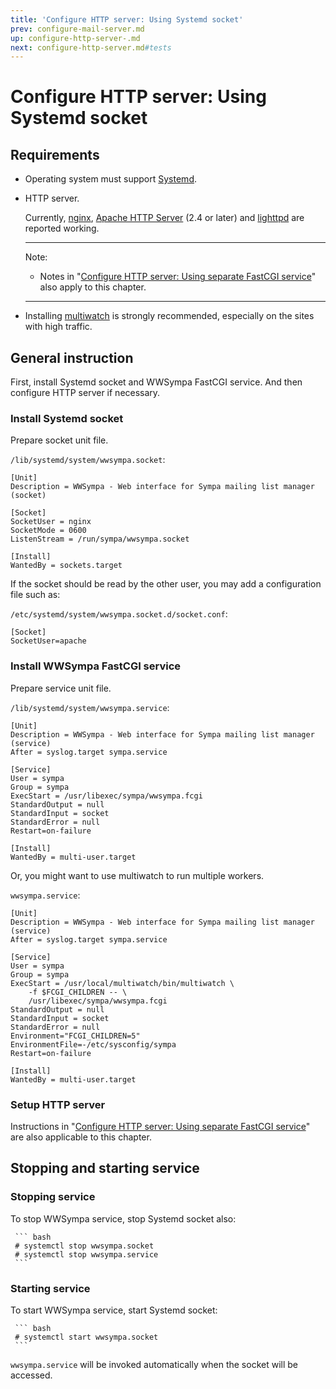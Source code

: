 ```yaml
---
title: 'Configure HTTP server: Using Systemd socket'
prev: configure-mail-server.md
up: configure-http-server-.md
next: configure-http-server.md#tests
---
```


Configure HTTP server: Using Systemd socket
===========================================

Requirements
------------

  * Operating system must support
    [Systemd](https://freedesktop.org/wiki/Software/systemd/).

  * HTTP server.

    Currently, [nginx](https://nginx.org/en/download.html),
    [Apache HTTP Server](https://httpd.apache.org/download.cgi)
    (2.4 or later) and [lighttpd](https://www.lighttpd.net/)
    are reported working.

    ----
    Note:

      * Notes in
        "[Configure HTTP server: Using separate FastCGI service](configure-http-server-spawnfcgi.md)"
        also apply to this chapter.

    ----

  * Installing
    [multiwatch](https://redmine.lighttpd.net/projects/multiwatch/wiki)
    is strongly recommended, especially on the sites with high traffic.


General instruction
-------------------

First, install Systemd socket and WWSympa FastCGI service.  And then
configure HTTP server if necessary.

### Install Systemd socket

Prepare socket unit file.

`/lib/systemd/system/wwsympa.socket`:
``` code
[Unit]
Description = WWSympa - Web interface for Sympa mailing list manager (socket)

[Socket]
SocketUser = nginx
SocketMode = 0600
ListenStream = /run/sympa/wwsympa.socket

[Install]
WantedBy = sockets.target
```

If the socket should be read by the other user, you may add a
configuration file such as:

`/etc/systemd/system/wwsympa.socket.d/socket.conf`:
``` code
[Socket]
SocketUser=apache
```

### Install WWSympa FastCGI service

Prepare service unit file.

`/lib/systemd/system/wwsympa.service`:
``` code
[Unit]
Description = WWSympa - Web interface for Sympa mailing list manager (service)
After = syslog.target sympa.service

[Service]
User = sympa
Group = sympa
ExecStart = /usr/libexec/sympa/wwsympa.fcgi
StandardOutput = null
StandardInput = socket
StandardError = null
Restart=on-failure

[Install]
WantedBy = multi-user.target
```

Or, you might want to use multiwatch to run multiple workers.

`wwsympa.service`:
``` code
[Unit]
Description = WWSympa - Web interface for Sympa mailing list manager (service)
After = syslog.target sympa.service

[Service]
User = sympa
Group = sympa
ExecStart = /usr/local/multiwatch/bin/multiwatch \
    -f $FCGI_CHILDREN -- \
    /usr/libexec/sympa/wwsympa.fcgi
StandardOutput = null
StandardInput = socket
StandardError = null
Environment="FCGI_CHILDREN=5"
EnvironmentFile=-/etc/sysconfig/sympa
Restart=on-failure

[Install]
WantedBy = multi-user.target
```

### Setup HTTP server

Instructions in
"[Configure HTTP server: Using separate FastCGI service](configure-http-server-spawnfcgi.md)"
are also applicable to this chapter.

Stopping and starting service
-----------------------------

### Stopping service

To stop WWSympa service, stop Systemd socket also:

     ``` bash
     # systemctl stop wwsympa.socket
     # systemctl stop wwsympa.service
     ```

### Starting service

To start WWSympa service, start Systemd socket:

     ``` bash
     # systemctl start wwsympa.socket
     ```

`wwsympa.service` will be invoked automatically when the socket will be accessed.
